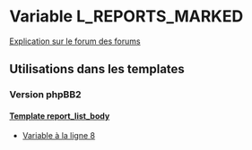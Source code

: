 # Variable L_REPORTS_MARKED
[Explication sur le forum des forums](http://forum.forumactif.com/t294113-listing-des-variables#L_REPORTS_MARKED)

## Utilisations dans les templates

### Version phpBB2

#### [Template report_list_body](subsilver/report_list_body.md)
* [Variable à la ligne 8](../subsilver/report_list_body.tpl#L8)